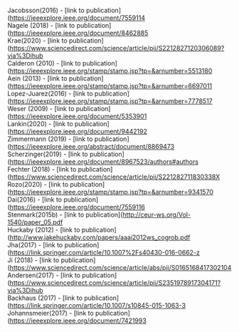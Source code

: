 Jacobsson(2016) - [link to publication](https://ieeexplore.ieee.org/document/7559114<br />
Nagele (2018) - [link to publication](https://ieeexplore.ieee.org/document/8462885<br />
Krae(2020) - [link to publication](https://www.sciencedirect.com/science/article/pii/S2212827120306089?via%3Dihub<br />
Calderon (2010) - [link to publication](https://ieeexplore.ieee.org/stamp/stamp.jsp?tp=&arnumber=5513180<br />
Aein (2013) - [link to publication](https://ieeexplore.ieee.org/stamp/stamp.jsp?tp=&arnumber=6697011<br />
Lopez-Juarez(2016) - [link to publication](https://ieeexplore.ieee.org/stamp/stamp.jsp?tp=&arnumber=7778517<br />
Weser (2009) - [link to publication](https://ieeexplore.ieee.org/document/5353901<br />
Lankin(2020) - [link to publication](https://ieeexplore.ieee.org/document/9442192<br />
Zimmermann (2019) - [link to publication](https://ieeexplore.ieee.org/abstract/document/8869473<br />
Scherzinger(2019) - [link to publication](https://ieeexplore.ieee.org/document/8967523/authors#authors<br />
Fechter (2018) - [link to publication](https://www.sciencedirect.com/science/article/pii/S221282711830338X<br />
Rozo(2020) - [link to publication](https://ieeexplore.ieee.org/stamp/stamp.jsp?tp=&arnumber=9341570<br />
Dai(2016) - [link to publication](https://ieeexplore.ieee.org/document/7559116<br />
Stenmark(2015b) - [link to publication](http://ceur-ws.org/Vol-1540/paper_05.pdf<br />
Huckaby (2012) - [link to publication](http://www.jakehuckaby.com/papers/aaai2012ws_cogrob.pdf<br />
Jha(2017) - [link to publication](https://link.springer.com/article/10.1007%2Fs40430-016-0662-z<br />
Ji (2018) - [link to publication](https://www.sciencedirect.com/science/article/abs/pii/S0165168417302104<br />
Andersen(2017) - [link to publication](https://www.sciencedirect.com/science/article/pii/S2351978917304171?via%3Dihub<br />
Backhaus (2017) - [link to publication](https://link.springer.com/article/10.1007/s10845-015-1063-3<br />
Johannsmeier(2017) - [link to publication](https://ieeexplore.ieee.org/document/7421993<br />
